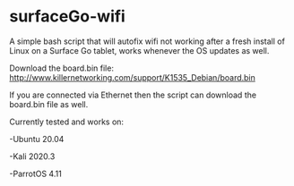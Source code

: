 # surfaceGo-wifi

A simple bash script that will autofix wifi not working after a fresh install of Linux on a Surface Go tablet, works whenever the OS updates as well.

Download the board.bin file: http://www.killernetworking.com/support/K1535_Debian/board.bin

If you are connected via Ethernet then the script can download the board.bin file as well.

Currently tested and works on:

-Ubuntu 20.04

-Kali 2020.3

-ParrotOS 4.11

